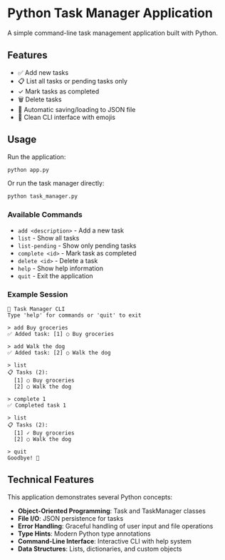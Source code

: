 # Python Task Manager Application

A simple command-line task management application built with Python.

## Features

- ✅ Add new tasks
- 📋 List all tasks or pending tasks only
- ✓ Mark tasks as completed
- 🗑️ Delete tasks
- 💾 Automatic saving/loading to JSON file
- 🎨 Clean CLI interface with emojis

## Usage

Run the application:

```bash
python app.py
```

Or run the task manager directly:

```bash
python task_manager.py
```

### Available Commands

- `add <description>` - Add a new task
- `list` - Show all tasks
- `list-pending` - Show only pending tasks
- `complete <id>` - Mark task as completed
- `delete <id>` - Delete a task
- `help` - Show help information
- `quit` - Exit the application

### Example Session

```
🔧 Task Manager CLI
Type 'help' for commands or 'quit' to exit

> add Buy groceries
✅ Added task: [1] ○ Buy groceries

> add Walk the dog
✅ Added task: [2] ○ Walk the dog

> list
📋 Tasks (2):
  [1] ○ Buy groceries
  [2] ○ Walk the dog

> complete 1
✅ Completed task 1

> list
📋 Tasks (2):
  [1] ✓ Buy groceries
  [2] ○ Walk the dog

> quit
Goodbye! 👋
```

## Technical Features

This application demonstrates several Python concepts:

- **Object-Oriented Programming**: Task and TaskManager classes
- **File I/O**: JSON persistence for tasks
- **Error Handling**: Graceful handling of user input and file operations
- **Type Hints**: Modern Python type annotations
- **Command-Line Interface**: Interactive CLI with help system
- **Data Structures**: Lists, dictionaries, and custom objects